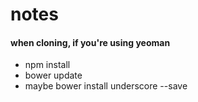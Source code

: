 # notes

#### when cloning, if you're using yeoman
- npm install
- bower update
- maybe bower install underscore --save